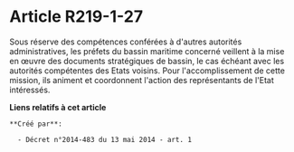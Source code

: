 # Article R219-1-27

Sous réserve des compétences conférées à d'autres autorités administratives, les préfets du bassin maritime concerné veillent
à la mise en œuvre des documents stratégiques de bassin, le cas échéant avec les autorités compétentes des Etats voisins.
Pour l'accomplissement de cette mission, ils animent et coordonnent l'action des représentants de l'Etat intéressés.

**Liens relatifs à cet article**

	**Créé par**:

	  - Décret n°2014-483 du 13 mai 2014 - art. 1
